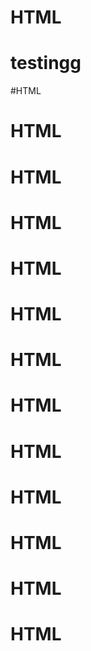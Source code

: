 # HTML
# testingg
#HTML
# HTML
# HTML
# HTML
# HTML
# HTML
# HTML
# HTML
# HTML
# HTML
# HTML
# HTML
# HTML
